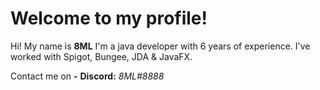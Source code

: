 # Welcome to my profile!



Hi! My name is **8ML**
I'm a java developer with 6 years of experience.
I've worked with Spigot, Bungee, JDA & JavaFX.

Contact me on
**-** **Discord:** *8ML#8888*



#
